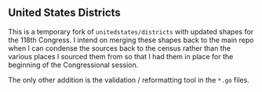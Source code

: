 ## United States Districts

This is a temporary fork of `unitedstates/districts` with updated shapes for the 118th Congress. I intend on merging these shapes back to the main repo when I can condense the sources back to the census rather than the various places I sourced them from so that I had them in place for the beginning of the Congressional session.

The only other addition is the validation / reformatting tool in the `*.go` files.
